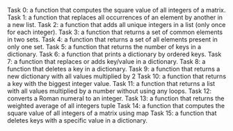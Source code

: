 Task 0: a function that computes the square value of all integers of a matrix.
Task 1: a function that replaces all occurrences of an element by another in a new list.
Task 2: a function that adds all unique integers in a list (only once for each integer).
Task 3: a function that returns a set of common elements in two sets.
Task 4: a function that returns a set of all elements present in only one set.
Task 5: a function that returns the number of keys in a dictionary.
Task 6: a function that prints a dictionary by ordered keys.
Task 7: a function that replaces or adds key/value in a dictionary.
Task 8: a function that deletes a key in a dictionary.
Task 9: a function that returns a new dictionary with all values multiplied by 2
Task 10: a function that returns a key with the biggest integer value.
Task 11: a function that returns a list with all values multiplied by a number without using any loops.
Task 12: converts a Roman numeral to an integer.
Task 13: a function that returns the weighted average of all integers tuple
Task 14: a function that computes the square value of all integers of a matrix using map
Task 15: a function that deletes keys with a specific value in a dictionary.